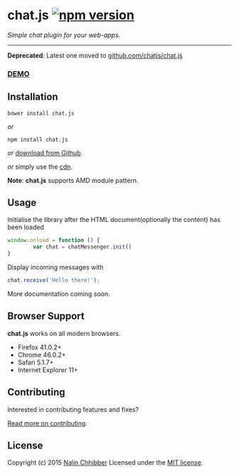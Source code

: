 chat.js [![npm version](https://badge.fury.io/js/chat.js.svg)](http://badge.fury.io/js/chat.js)
=====
*Simple chat plugin for your web-apps.*
***

**Deprecated**: Latest one moved to [github.com/chatjs/chat.js](https://github.com/chatjs/chat.js)

### [DEMO](http://nalinc.github.io/chat.js)

Installation
-----

```
bower install chat.js
```
*or*

```
npm install chat.js
```

*or* [download from Github](https://github.com/nalinc/chat.js/archive/master.zip).

*or* simply use the [cdn](https://rawgit.com/Nalinc/chat.js/master/dist/chat.js).

**Note**: **chat.js** supports AMD module pattern.

Usage
-----
Initialise the library after the HTML document(optionally the content) has been loaded
```js
window.onload = function () {
		var chat = chatMessenger.init()
}
```
Display incoming messages with
```js
chat.receive('Hello there!');
```

More documentation coming soon.

Browser Support
-----

**chat.js** works on all modern browsers.
- Firefox 41.0.2+
- Chrome 46.0.2+
- Safari 5.1.7+
- Internet Explorer 11+

Contributing
-----

Interested in contributing features and fixes?

[Read more on contributing](./CONTRIBUTING.md).

License
-----

Copyright (c) 2015 [Nalin Chhibber](http://nalinc.github.io)
Licensed under the [MIT license](http://opensource.org/licenses/MIT).
